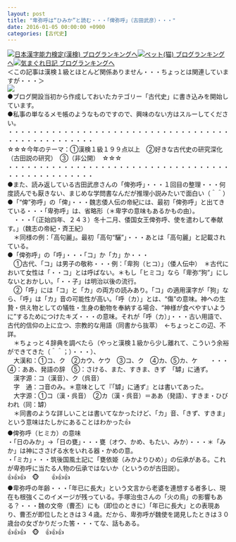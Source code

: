 ```yaml
---
layout: post
title: "卑弥呼は“ひみか”と読む・・・「俾弥呼」（古田武彦）・・・"
date: 2016-01-05 00:00:00 +0900
categories: [古代史]
---
```


[![](/syuusyuu9701/assets/images/卑弥呼は“ひみか”と読む・・・「俾弥呼」（古田武彦）・・・-br_c_3028_1.gif)](http://blog.with2.net/link.php?1659096:3028 "日本漢字能力検定(漢検) ブログランキングへ")[日本漢字能力検定(漢検) ブログランキングへ](http://blog.with2.net/link.php?1659096:3028)[![](/syuusyuu9701/assets/images/卑弥呼は“ひみか”と読む・・・「俾弥呼」（古田武彦）・・・-br_c_1348_1.gif)](http://blog.with2.net/link.php?1659096:1348 "ペット(猫) ブログランキングへ")[ペット(猫) ブログランキングへ](http://blog.with2.net/link.php?1659096:1348)[![](/syuusyuu9701/assets/images/卑弥呼は“ひみか”と読む・・・「俾弥呼」（古田武彦）・・・-br_c_9257_1.gif)](http://blog.with2.net/link.php?1659096:9257 "気まぐれ日記 ブログランキングへ")[気まぐれ日記 ブログランキングへ](http://blog.with2.net/link.php?1659096:9257)  
＜この記事は漢検１級とほとんど関係ありません・・・ちょっとは関連していますが・・・＞  
![](/syuusyuu9701/assets/images/卑弥呼は“ひみか”と読む・・・「俾弥呼」（古田武彦）・・・-eb2cd5ccd2eed8cf6fbc0817d9dc3c95.png)  
●ブログ開設当初から作成しておいたカテゴリー「古代史」に書き込みを開始しています。  
●私事の単なるメモ帳のようなものですので、興味のない方はスルーしてください。  
・・・・・・・・・・・・・・・・・・・・・・・・・・・・・・・・・・・・・・・・・・・・・・・・・・  
☆☆☆今年のテーマ：①漢検１級１９９点以上　②好きな古代史の研究深化（古田説の研究）　③（非公開）　☆☆☆　　  
・・・・・・・・・・・・・・・・・・・・・・・・・・・・・・・・・・・・・・・・・・・・・・・・・・  
●また、読み返している古田武彦さんの「俾弥呼」・・・１回目の整理・・・何度読んでも厭きない、まじめな学問書なんだが推理小説みたいで面白い（＾＾）  
●「“俾”弥呼」の「俾」・・・魏志倭人伝の帝紀には、最初「俾弥呼」と出てきている・・・「卑弥呼」は、省略形（＊卑字の意味もあるかもの由）。  
　・・・「（正始四年、２４３）冬十二月、倭国女王俾弥呼、使を遣わして奉献す。」（魏志の帝紀・斉王紀）  
　＊同様の例：「高句麗」。最初「高句“驪”」・・・あとは「高句麗」と記載されている。  
●「俾弥呼」の「呼」・・・「コ」か「カ」か・・・  
　①古代、「コ」は男子の敬称・・・例：「卑狗（ヒコ）」（倭人伝中）　＊古代において女性は「・・コ」とは呼ばない。＊もし「ヒミコ」なら「卑弥“狗”」にしないとおかしい。「・・子」は明治以後の流行。  
　②「呼」には「コ」と「カ」の両方の読みあり。「コ」の適用漢字が「狗」なら、「呼」は「カ」音の可能性が高い。「呼（カ）」とは、“傷”の意味。神への生贄・供え物としての犠牲・生身の動物を奉納する場合、“神様が食べやすいように”するためにつけたキズ・・・の意味。それが「呼（カ）」・・・古い用語で、古代的信仰の上に立つ、宗教的な用語（同書から抜萃）　←ちょっとこの辺、不詳。  
　＊ちょっと４辞典を調べたら（やっと漢検１級から少し離れて、こういう余裕ができてきた（＾＾；）・・・）、  
　大漢和：①コ、ク　②カウ、ケウ　③コ、ク　④カ、⑤カ、ケ　　・・・④：ああ、発語の辞　⑤：さける、また、すきま、きず　「罅」に通ず。  
　漢字源：コ（漢音）、ク（呉音）  
　字　通：コ音のみ。＊意味として『「罅」に通ず』とは書いてあった。  
　大字源：①コ（漢・呉音）　②カ（漢・呉音）＝ああ（発語）、すきま・ひびわれ（同：罅）  
　＊同書のような詳しいことは書いてなかったけど、「カ」音、「きず、すきま」という意味はたしかにあることはわかった👍  
●俾弥呼（ヒミカ）の意味  
・「日のみか」→「日の甕」・・・甕（オウ、かめ、もたい、みか）・・・＊「みか」は神にささげる水をいれる器・かめの意。  
・「ミカ」・・・筑後国風土記に「甕依姫（みかよりひめ）」の伝承がある。これが卑弥呼に当たる人物の伝承ではないか（というのが古田説）。  
👍👍👍　🐵　　👍👍👍  
●卑弥呼の年齢・・・「年已に長大」という文言から老婆を連想する者多し、現在も根強くこのイメージが残っている。手塚治虫さんの「火の鳥」の影響もある？・・・魏の文帝（曹丕）にも（即位のときに）「年已に長大」との表現あり、曹丕が即位したときは３４歳。だから、卑弥呼が魏使を謁見したときは３０歳台の女ざかりだった筈・・・てな、話もある。  
👍👍👍　🐵　👍👍👍